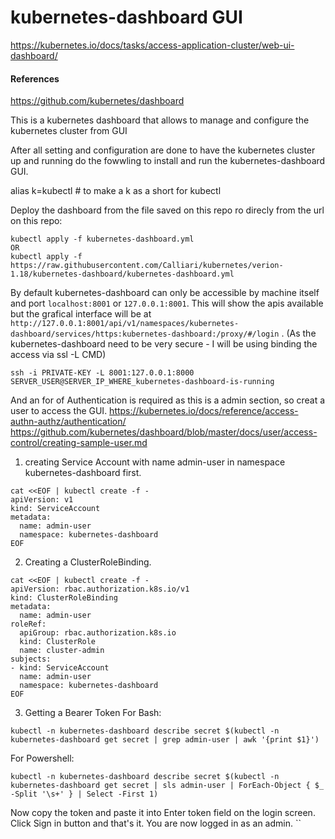 # kubernetes-dashboard GUI
https://kubernetes.io/docs/tasks/access-application-cluster/web-ui-dashboard/

#### References 
https://github.com/kubernetes/dashboard

This is a kubernetes dashboard that allows to manage and configure the kubernetes cluster from GUI

After all setting and configuration are done to have the kubernetes cluster up and running do the fowwling to install and run the kubernetes-dashboard GUI.


alias k=kubectl # to make a k as a short for kubectl

Deploy the dashboard from the file saved on this repo ro direcly from the url on this repo:
```
kubectl apply -f kubernetes-dashboard.yml
OR
kubectl apply -f https://raw.githubusercontent.com/Calliari/kubernetes/verion-1.18/kubernetes-dashboard/kubernetes-dashboard.yml
```

By default kubernetes-dashboard can only be accessible by machine itself and port `localhost:8001` or `127.0.0.1:8001`. 
This will show the apis available but the grafical interface will be at `http://127.0.0.1:8001/api/v1/namespaces/kubernetes-dashboard/services/https:kubernetes-dashboard:/proxy/#/login` . (As the kubernetes-dashboard need to be very secure - I will be using binding the access via ssl -L CMD)
```
ssh -i PRIVATE-KEY -L 8001:127.0.0.1:8000 SERVER_USER@SERVER_IP_WHERE_kubernetes-dashboard-is-running
```



And an for of Authentication is required as this is a admin section, so creat a user to access the GUI.
https://kubernetes.io/docs/reference/access-authn-authz/authentication/
https://github.com/kubernetes/dashboard/blob/master/docs/user/access-control/creating-sample-user.md


1) creating Service Account with name admin-user in namespace kubernetes-dashboard first.
```
cat <<EOF | kubectl create -f -
apiVersion: v1
kind: ServiceAccount
metadata:
  name: admin-user
  namespace: kubernetes-dashboard
EOF
```

2) Creating a ClusterRoleBinding.
```
cat <<EOF | kubectl create -f -
apiVersion: rbac.authorization.k8s.io/v1
kind: ClusterRoleBinding
metadata:
  name: admin-user
roleRef:
  apiGroup: rbac.authorization.k8s.io
  kind: ClusterRole
  name: cluster-admin
subjects:
- kind: ServiceAccount
  name: admin-user
  namespace: kubernetes-dashboard
EOF
```

3) Getting a Bearer Token
For Bash:
```
kubectl -n kubernetes-dashboard describe secret $(kubectl -n kubernetes-dashboard get secret | grep admin-user | awk '{print $1}')

```

For Powershell:
```
kubectl -n kubernetes-dashboard describe secret $(kubectl -n kubernetes-dashboard get secret | sls admin-user | ForEach-Object { $_ -Split '\s+' } | Select -First 1)
```



Now copy the token and paste it into Enter token field on the login screen.
Click Sign in button and that's it. You are now logged in as an admin.
``




